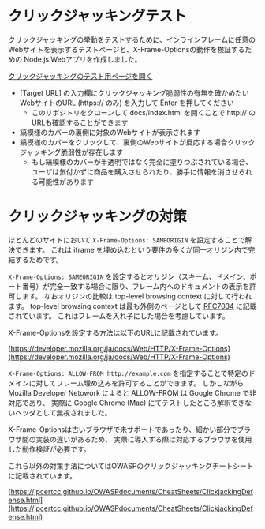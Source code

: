 # クリックジャッキングテスト

クリックジャッキングの挙動をテストするために、インラインフレームに任意のWebサイトを表示するテストページと、X-Frame-Optionsの動作を検証するための Node.js Webアプリを作成しました。

[クリックジャッキングのテスト用ページを開く](https://tdc-yamada-ya.github.io/clickjacking-test/)

* [Target URL] の入力欄にクリックジャッキング脆弱性の有無を確かめたいWebサイトのURL (https:// のみ) を入力して Enter を押してください
    * このリポジトリをクローンして docs/index.html を開くことで http:// のURLも確認することができます
* 縞模様のカバーの裏側に対象のWebサイトが表示されます
* 縞模様のカバーをクリックして、裏側のWebサイトが反応する場合クリックジャッキング脆弱性が存在します
    * もし縞模様のカバーが半透明ではなく完全に塗りつぶされている場合、ユーザは気付かずに商品を購入させられたり、勝手に情報を消させられる可能性があります


# クリックジャッキングの対策

ほとんどのサイトにおいて `X-Frame-Options: SAMEORIGIN` を設定することで解決できます。
これは iframe を埋め込むという要件の多くが同一オリジン内で完結するためです。

`X-Frame-Options: SAMEORIGIN` を設定するとオリジン（スキーム、ドメイン、ポート番号）が完全一致する場合に限り、フレーム内へのドキュメントの表示を許可します。
なおオリジンの比較は top-level browsing context に対して行われます。
top-level browsing context は最も外側のページとして [RFC7034](https://tools.ietf.org/html/rfc7034) に記載されています。
これはフレームを入れ子にした場合を考慮しています。

X-Frame-Optionsを設定する方法は以下のURLに記載されています。

[https://developer.mozilla.org/ja/docs/Web/HTTP/X-Frame-Options](https://developer.mozilla.org/ja/docs/Web/HTTP/X-Frame-Options)

`X-Frame-Options: ALLOW-FROM http://example.com` を指定することで特定のドメインに対してフレーム埋め込みを許可することができます。
しかしながら Mozilla Developer Netowork によると ALLOW-FROM は Google Chrome で非対応であり、
実際に Google Chrome (Mac) にてテストしたところ解釈できないヘッダとして無視されました。

X-Frame-Optionsは古いブラウザで未サポートであったり、細かい部分でブラウザ間の実装の違いがあるため、
実際に導入する際は対応するブラウザを使用した動作検証が必要です。

これら以外の対策手法についてはOWASPのクリックジャッキングチートシートに記載されています。

[https://jpcertcc.github.io/OWASPdocuments/CheatSheets/ClickjackingDefense.html](https://jpcertcc.github.io/OWASPdocuments/CheatSheets/ClickjackingDefense.html)
